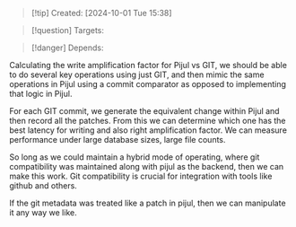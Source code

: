 
>[!tip] Created: [2024-10-01 Tue 15:38]

>[!question] Targets: 

>[!danger] Depends: 

Calculating the write amplification factor for Pijul vs GIT, we should be able to do several key operations using just GIT, and then mimic the same operations in Pijul using a commit comparator as opposed to implementing that logic in Pijul. 

For each GIT commit, we generate the equivalent change within Pijul and then record all the patches. From this we can determine which one has the best latency for writing and also right amplification factor. We can measure performance under large database sizes, large file counts.

So long as we could maintain a hybrid mode of operating, where git compatibility was maintained along with pijul as the backend, then we can make this work.  Git compatibility is crucial for integration with tools like github and others.

If the git metadata was treated like a patch in pijul, then we can manipulate it any way we like.

